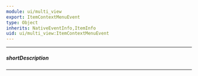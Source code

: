 ```yaml
---
module: ui/multi_view
export: ItemContextMenuEvent
type: Object
inherits: NativeEventInfo,ItemInfo
uid: ui/multi_view:ItemContextMenuEvent
---
```

---
##### shortDescription
<!-- Description goes here -->

---
<!-- Description goes here -->
